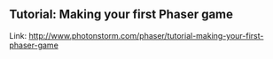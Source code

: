 Tutorial: Making your first Phaser game
------
Link: http://www.photonstorm.com/phaser/tutorial-making-your-first-phaser-game